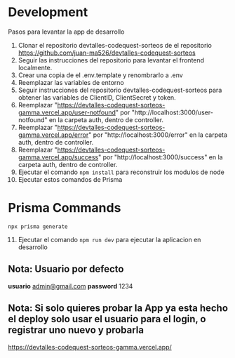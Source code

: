 # Development

Pasos para levantar la app de desarrollo

1. Clonar el repositorio devtalles-codequest-sorteos de el repositorio https://github.com/juan-ma526/devtalles-codequest-sorteos
2. Seguir las instrucciones del repositorio para levantar el frontend localmente.
3. Crear una copia de el .env.template y renombrarlo a .env
4. Reemplazar las variables de entorno
5. Seguir instrucciones del repositorio devtalles-codequest-sorteos para obtener las variables de ClientID, ClientSecret y token.
6. Reemplazar "https://devtalles-codequest-sorteos-gamma.vercel.app/user-notfound" por "http://localhost:3000/user-notfound" en la carpeta auth, dentro de controller.
7. Reemplazar "https://devtalles-codequest-sorteos-gamma.vercel.app/error" por "http://localhost:3000/error" en la carpeta auth, dentro de controller.
8. Reemplazar "https://devtalles-codequest-sorteos-gamma.vercel.app/success" por "http://localhost:3000/success" en la carpeta auth, dentro de controller.
9. Ejecutar el comando `npm install` para reconstruir los modulos de node
10. Ejecutar estos comandos de Prisma

# Prisma Commands

```
npx prisma generate
```

11. Ejecutar el comando `npm run dev` para ejecutar la aplicacion en desarrollo

## Nota: Usuario por defecto

**usuario** admin@gmail.com
**password** 1234

## Nota: Si solo quieres probar la App ya esta hecho el deploy solo usar el usuario para el login, o registrar uno nuevo y probarla

https://devtalles-codequest-sorteos-gamma.vercel.app/
